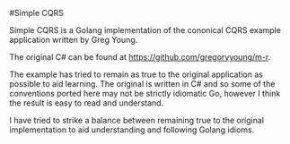 #Simple CQRS

Simple CQRS is a Golang implementation of the cononical CQRS example application written by Greg Young.

The original C# can be found at https://github.com/gregoryyoung/m-r.

The example has tried to remain as true to the original application as possible to aid learning. The 
original is written in C# and so some of the conventions ported here may not be strictly idiomatic Go, 
however I think the result is easy to read and understand. 

I have tried to strike a balance between remaining true to the original implementation to aid understanding 
and following Golang idioms. 

